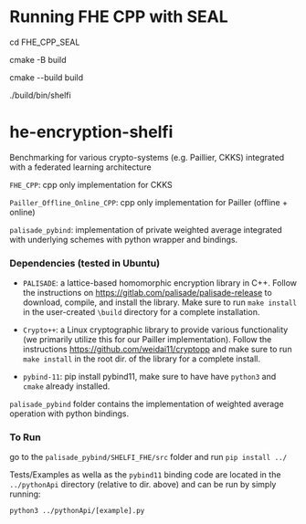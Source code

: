 # Running FHE CPP with SEAL

cd FHE_CPP_SEAL

cmake -B build

cmake --build build

./build/bin/shelfi


# he-encryption-shelfi

Benchmarking for various crypto-systems (e.g. Paillier, CKKS) integrated with a federated learning architecture

`FHE_CPP`: cpp only implementation for CKKS 

`Pailler_Offline_Online_CPP`: cpp only implementation for Pailler (offline + online)

`palisade_pybind`: implementation of private weighted average integrated with underlying schemes with python wrapper and bindings. 

### Dependencies (tested in Ubuntu)
- `PALISADE`: a lattice-based homomorphic encryption library in C++. Follow the instructions on https://gitlab.com/palisade/palisade-release to download, compile, and install the library. Make sure to run `make install` in the user-created `\build` directory for a complete installation. 

- `Crypto++`: a Linux cryptographic library to provide various functionality (we primarily utilize this for our Pailler implementation). Follow the instructions https://github.com/weidai11/cryptopp and make sure to run `make install` in the root dir. of the library for a complete install.

- `pybind-11`: pip install pybind11, make sure to have have `python3` and `cmake` already installed. 

`palisade_pybind` folder contains the implementation of weighted average operation with python bindings.

### To Run

go to the `palisade_pybind/SHELFI_FHE/src` folder and run `pip install ../`

Tests/Examples as wella as the `pybind11` binding code are located in the `../pythonApi` directory (relative to dir. above) and can be run by simply running:

`python3 ../pythonApi/[example].py`

